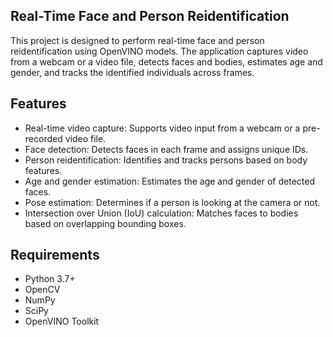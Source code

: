 ## Real-Time Face and Person Reidentification
This project is designed to perform real-time face and person reidentification using OpenVINO models. The application captures video from a webcam or a video file, detects faces and bodies, estimates age and gender, and tracks the identified individuals across frames.

## Features
- Real-time video capture: Supports video input from a webcam or a pre-recorded video file.
- Face detection: Detects faces in each frame and assigns unique IDs.
- Person reidentification: Identifies and tracks persons based on body features.
- Age and gender estimation: Estimates the age and gender of detected faces.
- Pose estimation: Determines if a person is looking at the camera or not.
- Intersection over Union (IoU) calculation: Matches faces to bodies based on overlapping bounding boxes.
## Requirements
- Python 3.7+
- OpenCV
- NumPy
- SciPy
- OpenVINO Toolkit

